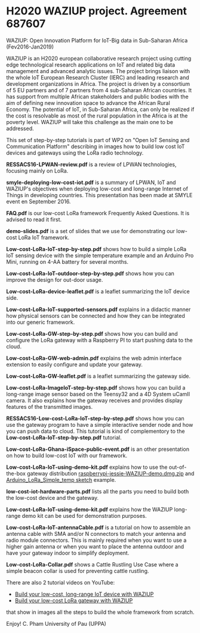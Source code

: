 H2020 WAZIUP project. Agreement 687607
======================================

WAZIUP: Open Innovation Platform for IoT-Big data in Sub-Saharan Africa (Fev2016-Jan2019)

WAZIUP is an H2020 european collaborative research project using cutting edge technological research applications on IoT and related big data management and advanced analytic issues. The project brings liaison with the whole IoT European Research Cluster (IERC) and leading research and development organizations in Africa. The project is driven by a consortium of 5 EU partners and of 7 partners from 4 sub-Saharan African countries. It has support from multiple African stakeholders and public bodies with the aim of defining new innovation space to advance the African Rural Economy. The potential of IoT, in Sub-Saharan Africa, can only be realized if the cost is resolvable as most of the rural population in the Africa is at the poverty level. WAZIUP will take this challenge as the main one to be addressed.

This set of step-by-step tutorials is part of WP2 on "Open IoT Sensing and Communication Platform" describing in images how to build low cost IoT devices and gateways using the LoRa radio technology.

**RESSACS16-LPWAN-review.pdf** is a review of LPWAN technologies, focusing mainly on LoRa.

**smyle-deploying-low-cost-iot.pdf** is a summary of LPWAN, IoT and WAZIUP's objectives when deploying low-cost and long-range Internet of Things in developing countries. This presentation has been made at SMYLE event en September 2016. 

**FAQ.pdf** is our low-cost LoRa framework Frequently Asked Questions. It is advised to read it first.

**demo-slides.pdf** is a set of slides that we use for demonstrating our low-cost LoRa IoT framework.

**Low-cost-LoRa-IoT-step-by-step.pdf** shows how to build a simple LoRa IoT sensing device with the simple temperature example and an Arduino Pro Mini, running on 4-AA battery for several months.

**Low-cost-LoRa-IoT-outdoor-step-by-step.pdf** shows how you can improve the design for out-door usage.

**Low-cost-LoRa-device-leaflet.pdf** is a leaflet summarizing the IoT device side.

**Low-cost-LoRa-IoT-supported-sensors.pdf** explains in a didactic manner how physical sensors can be connected and how they can be integrated into our generic framework.

**Low-cost-LoRa-GW-step-by-step.pdf** shows how you can build and configure the LoRa gateway with a Raspberry PI to start pushing data to the cloud.

**Low-cost-LoRa-GW-web-admin.pdf** explains the web admin interface extension to easily configure and update your gateway.

**Low-cost-LoRa-GW-leaflet.pdf** is a leaflet summarizing the gateway side.

**Low-cost-LoRa-ImageIoT-step-by-step.pdf** shows how you can build a long-range image sensor based on the Teensy32 and a 4D System uCamII camera. It also explains how the gateway receives and provides display features of the transmitted images. 

**RESSACS16-Low-cost-LoRa-IoT-step-by-step.pdf** shows how you can use the gateway program to have a simple interactive sender node and how you can push data to cloud. This tutorial is kind of complementory to the **Low-cost-LoRa-IoT-step-by-step.pdf** tutorial.

**Low-cost-LoRa-Ghana-iSpace-public-event.pdf** is an other presentation on how to build low-cost IoT with our framework.

**Low-cost-LoRa-IoT-using-demo-kit.pdf** explains how to use the out-of-the-box gateway distribution [raspberrypi-jessie-WAZIUP-demo.dmg.zip](http://cpham.perso.univ-pau.fr/LORA/WAZIUP/raspberrypi-jessie-WAZIUP-demo.dmg.zip) and [Arduino_LoRa_Simple_temp sketch](https://github.com/CongducPham/LowCostLoRaGw/tree/master/Arduino/Arduino_LoRa_Simple_temp) example.

**low-cost-iot-hardware-parts.pdf** lists all the parts you need to build both the low-cost device and the gateway.

**Low-cost-LoRa-IoT-using-demo-kit.pdf** explains how the WAZIUP long-range demo kit can be used for demonstration purposes.

**Low-cost-LoRa-IoT-antennaCable.pdf** is a tutorial on how to assemble an antenna cable with SMA and/or N connectors to match your antenna and radio module connectors. This is mainly required when you want to use a higher gain antenna or when you want to place the antenna outdoor and have your gateway indoor to simplify deployment.

**Low-cost-LoRa-Collar.pdf** shows a Cattle Rustling Use Case where a simple beacon collar is used for preventing cattle rustling.

There are also 2 tutorial videos on YouTube:

- [Build your low-cost, long-range IoT device with WAZIUP](https://www.youtube.com/watch?v=YsKbJeeav_M)
- [Build your low-cost LoRa gateway with WAZIUP](https://www.youtube.com/watch?v=peHkDhiH3lE)

that show in images all the steps to build the whole framework from scratch.

Enjoy!
C. Pham
University of Pau (UPPA)
